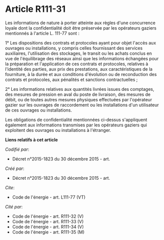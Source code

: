 # Article R111-31

Les informations de nature à porter atteinte aux règles d'une concurrence loyale dont la confidentialité doit être préservée
par les opérateurs gaziers mentionnés à l'article L. 111-77 sont : 

1° Les dispositions des contrats et protocoles ayant pour objet l'accès aux ouvrages ou installations, y compris celles
fournissant des services auxiliaires, l'utilisation des stockages, le transit ou les achats conclus en vue de l'équilibrage
des réseaux ainsi que les informations échangées pour la préparation et l'application de ces contrats et protocoles,
relatives à l'identité des parties, aux prix des prestations, aux caractéristiques de la fourniture, à la durée et aux
conditions d'évolution ou de reconduction des contrats et protocoles, aux pénalités et sanctions contractuelles ; 

2° Les informations relatives aux quantités livrées issues des comptages, des mesures de pression en aval du poste de
livraison, des mesures de débit, ou de toutes autres mesures physiques effectuées par l'opérateur gazier sur les ouvrages de
raccordement ou les installations d'un utilisateur de ces ouvrages ou installations. 

Les obligations de confidentialité mentionnées ci-dessus s'appliquent également aux informations transmises par les
opérateurs gaziers qui exploitent des ouvrages ou installations à l'étranger.

**Liens relatifs à cet article**

_Codifié par_:

  - Décret n°2015-1823 du 30 décembre 2015 - art.

_Créé par_:

  - Décret n°2015-1823 du 30 décembre 2015 - art.

_Cite_:

  - Code de l'énergie - art. L111-77 (VT)

_Cité par_:

  - Code de l'énergie - art. R111-32 (V)
  - Code de l'énergie - art. R111-33 (V)
  - Code de l'énergie - art. R111-34 (V)
  - Code de l'énergie - art. R111-35 (M)
